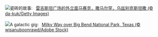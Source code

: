![](https://www.bing.com/th?id=OHR.RegistanUzbekistan_ZH-CN7850329702_UHD.jpg&w=1000)瓷砖的故事:&nbsp;&ensp;[雷吉斯坦广场的外立面马赛克，撒马尔罕，乌兹别克斯坦撒 (© da-kuk/Getty Images)](https://www.bing.com/th?id=OHR.RegistanUzbekistan_ZH-CN7850329702_UHD.jpg)
<br><br/>
![](https://www.bing.com/th?id=OHR.BigBendMilkyWay_EN-US7213876995_UHD.jpg&w=1000)A galactic gig:&nbsp;&ensp;[Milky Way over Big Bend National Park, Texas (© wisanuboonrawd/Adobe Stock)](https://www.bing.com/th?id=OHR.BigBendMilkyWay_EN-US7213876995_UHD.jpg)
<br><br/>
